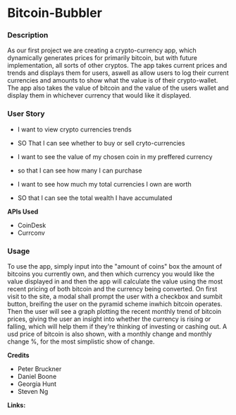<h1> Bitcoin-Bubbler </h1>

<h3>Description</h3>
As our first project we are creating a crypto-currency app, which dynamically generates prices for primarily bitcoin, but with future implementation, all sorts of other cryptos. The app takes current prices and trends and displays them for users, aswell as allow users to log their current currencies and amounts to show what the value is of their crypto-wallet. The app also takes the value of bitcoin and the value of the users wallet and display them in whichever currency that would like it displayed.

<h3> User Story</h3>

- I want to view crypto currencies trends 
- SO That I can see whether to buy or sell cryto-currencies

- I want to see the value of my chosen coin in my preffered currency
- so that I can see how many I can purchase

- I want to see how much my total currencies I own are worth
- SO that I can see the total wealth I have accumulated 

<b>APIs Used</b>
 - CoinDesk
 - Currconv


<h3>Usage</h3>

To use the app, simply input into the "amount of coins" box the amount of bitcoins you currently own, and then which currency you would like the value displayed in and then the app will calculate the value using the most recent pricing of both bitcoin and the currency being converted. On first visit to the site, a modal shall prompt the user with a checkbox and sumbit button, breifing the user on the pyramid scheme inwhich bitcoin operates. Then the user will see a graph plotting the recent monthly trend of bitcoin prices, giving the user an insight into whether the currency is rising or falling, which will help them if they're thinking of investing or cashing out. A usd price of bitcoin is also shown, with a monthly change and monthly change %, for the most simplistic show of change.



<b>Credits</b>
- Peter Bruckner
- Daniel Boone 
- Georgia Hunt
- Steven Ng

<b>Links:</b>
